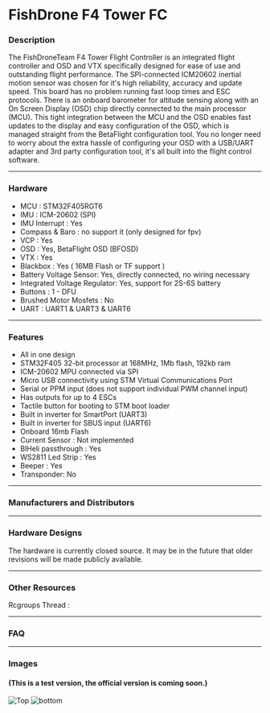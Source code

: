 # FishDrone F4 Tower FC

### Description
The FishDroneTeam F4 Tower Flight Controller is an integrated flight controller and OSD and VTX specifically designed for ease of use and outstanding flight performance. The SPI-connected ICM20602 inertial motion sensor was chosen for it's high reliability, accuracy and update speed. This board has no problem running fast loop times and ESC protocols. There is an onboard barometer for altitude sensing along with an On Screen Display (OSD) chip directly connected to the main processor (MCU). This tight integration between the MCU and the OSD enables fast updates to the display and easy configuration of the OSD, which is managed straight from the BetaFlight configuration tool. You no longer need to worry about the extra hassle of configuring your OSD with a USB/UART adapter and 3rd party configuration tool, it's all built into the flight control software.
***
### Hardware
- MCU : STM32F405RGT6
- IMU : ICM-20602 (SPI)
- IMU Interrupt : Yes
- Compass & Baro : no support it (only designed for fpv)
- VCP : Yes
- OSD : Yes, BetaFlight OSD (BFOSD)
- VTX : Yes
- Blackbox : Yes ( 16MB Flash or TF support )
- Battery Voltage Sensor: Yes, directly connected, no wiring necessary
- Integrated Voltage Regulator: Yes, support for 2S-6S battery
- Buttons : 1 - DFU
- Brushed Motor Mosfets : No
- UART : UART1 & UART3 & UART6

***
### Features
- All in one design
- STM32F405 32-bit processor at 168MHz, 1Mb flash, 192kb ram
- ICM-20602 MPU connected via SPI 
- Micro USB connectivity using STM Virtual Communications Port
- Serial or PPM input (does not support individual PWM channel input)
- Has outputs for up to 4 ESCs
- Tactile button for booting to STM boot loader
- Built in inverter for SmartPort (UART3)
- Built in inverter for SBUS input (UART6)
- Onboard 16mb Flash
- Current Sensor : Not implemented
- BlHeli passthrough : Yes
- WS2811 Led Strip : Yes
- Beeper : Yes
- Transponder: No

***
### Manufacturers and Distributors

***
### Hardware Designs 
The hardware is currently closed source. It may be in the future that older revisions will be made publicly available.
***

### Other Resources
Rcgroups Thread : 
***

### FAQ 
***

### Images 
#### (This is a test version, the official version is coming soon.)
![Top](https://cloud.githubusercontent.com/assets/10217966/20665049/fa097b0e-b598-11e6-9ddc-8f1ef4cedafd.png)
![bottom](https://cloud.githubusercontent.com/assets/10217966/20665058/019f9bf0-b599-11e6-8658-aea17a6b8e72.png)